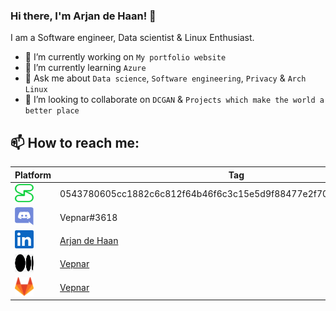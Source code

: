 ### Hi there, I'm Arjan de Haan! 👋

I am a Software engineer, Data scientist & Linux Enthusiast.  

- 🔭 I’m currently working on `My portfolio website`
- 🌱 I’m currently learning `Azure`
- 💬 Ask me about `Data science`, `Software engineering`, `Privacy` & `Arch Linux`
- 🤔 I’m looking to collaborate on `DCGAN` & `Projects which make the world a better place`

## 📫 How to reach me:
| Platform | Tag |
|---|---|
| [<img src="/images/session.png" alt="session" width="30" height="29"/>](https://getsession.org/ ) | 0543780605cc1882c6c812f64b46f6c3c15e5d9f88477e2f70a528a4443cfbd94a |
| [<img src="/images/discord.png" alt="discord" width="30" height="29"/>](https://discord.com/) | Vepnar#3618 |
| [<img src="/images/linkedin.png" alt="linkedin" width="30" height="29"/>](https://www.linkedin.com/in/arjan-de-haan-a483481b8/) | [Arjan de Haan](https://www.linkedin.com/in/arjan-de-haan-a483481b8/) |
| [<img src="/images/medium.png" alt="medium" width="30" height="29"/>](https://vepnar.medium.com/) | [Vepnar](https://vepnar.medium.com/) |
| [<img src="/images/gitlab.png" alt="gitlab" width="30" height="30"/>](https://gitlab.com/Vepnar) | [Vepnar](https://gitlab.com/Vepnar) |


<!--
**Vepnar/Vepnar** is a ✨ _special_ ✨ repository because its `README.md` (this file) appears on your GitHub profile.

Here are some ideas to get you started:

- 🔭 I’m currently working on ...
- 🌱 I’m currently learning ...
- 👯 I’m looking to collaborate on ...
- 🤔 I’m looking for help with ...
- 💬 Ask me about ...
- 📫 How to reach me: ...
- 😄 Pronouns: ...
- ⚡ Fun fact: ...
-->
